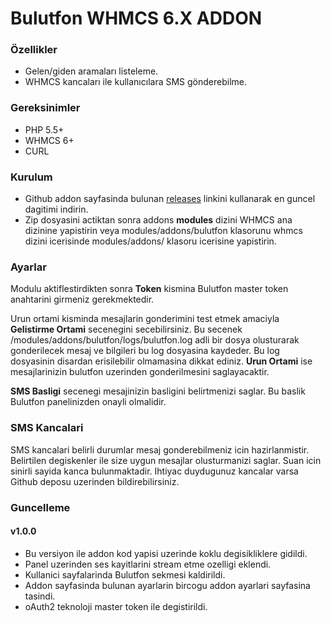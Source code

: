 # Bulutfon WHMCS 6.X ADDON 

### Özellikler

* Gelen/giden aramaları listeleme.
* WHMCS kancaları ile kullanıcılara SMS gönderebilme.

### Gereksinimler

* PHP 5.5+
* WHMCS 6+
* CURL

### Kurulum

* Github addon sayfasinda bulunan [releases](https://github.com/hakanersu/bulutfon-whmcs/releases) linkini kullanarak en guncel dagitimi indirin.
* Zip dosyasini actiktan sonra addons **modules** dizini WHMCS ana dizinine yapistirin veya modules/addons/bulutfon klasorunu whmcs dizini icerisinde modules/addons/ klasoru icerisine yapistirin.

### Ayarlar

Modulu aktiflestirdikten sonra **Token** kismina Bulutfon master token anahtarini girmeniz gerekmektedir.

Urun ortami kisminda mesajlarin gonderimini test etmek amaciyla **Gelistirme Ortami** secenegini secebilirsiniz. Bu secenek /modules/addons/bulutfon/logs/bulutfon.log adli bir dosya olusturarak gonderilecek mesaj ve bilgileri bu log dosyasina kaydeder. Bu log dosyasinin disardan erisilebilir olmamasina dikkat ediniz. **Urun Ortami** ise mesajlarinizin bulutfon uzerinden gonderilmesini saglayacaktir.

**SMS Basligi** secenegi mesajinizin basligini belirtmenizi saglar. Bu baslik Bulutfon panelinizden onayli olmalidir.

### SMS Kancalari

SMS kancalari belirli durumlar mesaj gonderebilmeniz icin hazirlanmistir. Belirtilen degiskenler ile size uygun mesajlar olusturmanizi saglar. Suan icin sinirli sayida kanca bulunmaktadir. Ihtiyac duydugunuz kancalar varsa Github deposu uzerinden bildirebilirsiniz.

### Guncelleme

#### v1.0.0
* Bu versiyon ile addon kod yapisi uzerinde koklu degisikliklere gidildi.
* Panel uzerinden ses kayitlarini stream etme ozelligi eklendi.
* Kullanici sayfalarinda Bulutfon sekmesi kaldirildi.
* Addon sayfasinda bulunan ayarlarin bircogu addon ayarlari sayfasina tasindi.
* oAuth2 teknoloji master token ile degistirildi.






